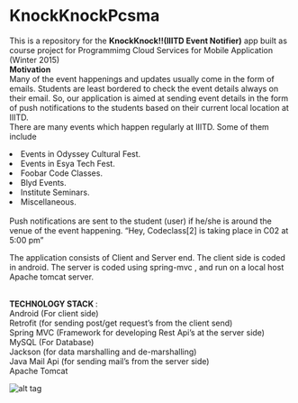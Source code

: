 # KnockKnockPcsma

This is a repository for the <b>KnockKnock!!(IIITD Event Notifier)</b>  app built as course project for Programmimg Cloud 
Services for Mobile Application (Winter 2015)</br>
<b>Motivation </b> 
</br>
Many of the event happenings and updates usually come in the form of emails. 
Students are least bordered to check the event details always on their email. 
So, our application is aimed at sending event details in the form of push notifications to the students based on their 
current local location at IIITD.
</br>
There are many events which happen regularly at IIITD. Some of them include
  <li>Events in Odyssey Cultural Fest.</li>
  <li>Events in Esya Tech Fest.</li>
  <li>Foobar Code Classes.</li>
  <li>Blyd Events.</li>
  <li>Institute Seminars.</li>
  <li>Miscellaneous.</li>

</br>
Push notifications are sent to the student (user) if he/she is around the venue of the event happening.
	“Hey, Codeclass[2] is taking place in C02 at 5:00 pm”
 </br>
 
The application consists of Client and Server end.
The client side is coded in android. The server is coded using spring-mvc , and run on a local host Apache tomcat server.

</br>
<b>TECHNOLOGY STACK </b>: <br/>
  Android (For client side) <br/>
  Retrofit (for sending post/get request’s from the client send) <br/>
  Spring MVC (Framework for developing Rest Api’s at the server side) <br/>
  MySQL (For Database) <br/>
  Jackson (for data marshalling and de-marshalling)<br/>
  Java Mail Api (for sending mail’s from the server side)<br/>
  Apache Tomcat <br/>


![alt tag](https://lh6.googleusercontent.com/-Y4SNBvO4UAY/VTp4h-7vunI/AAAAAAAADSc/WAnP84Dhbr4/w346-h577-no/Screenshot_2015-04-24-22-11-00.png)
